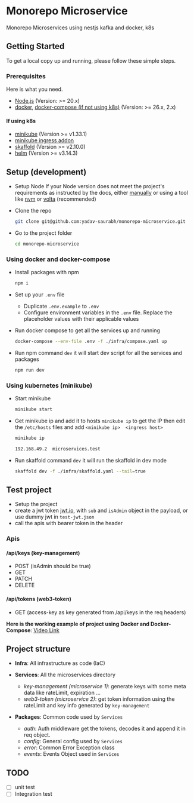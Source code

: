 # Monorepo Microservice

Monorepo Microservices using nestjs kafka and docker, k8s

## Getting Started

To get a local copy up and running, please follow these simple steps.

### Prerequisites

Here is what you need.

- [Node.js](https://nodejs.org/en)  (Version: >= 20.x)
- [docker](https://docs.docker.com/engine/install/), [docker-compose (if not using k8s)](https://docs.docker.com/compose/install/) (Version: >= 26.x, 2.x)

#### If using k8s

- [minikube](https://minikube.sigs.k8s.io/docs/start/) (Version >= v1.33.1)
- [minikube ingress addon](https://minikube.sigs.k8s.io/docs/handbook/addons/ingress-dns/)
- [skaffold](https://skaffold.dev/docs/install/#standalone-binary) (Version >= v2.10.0)
- [helm](https://helm.sh/) (Version >= v3.14.3)

## Setup (development)

- Setup Node If your Node version does not meet the project's requirements as instructed by the docs, either [manually](https://nodejs.org/dist/latest-v20.x/) or using a tool like [nvm](https://github.com/nvm-sh/nvm) or [volta](https://volta.sh/) (recommended)

- Clone the repo

    ```bash
    git clone git@github.com:yadav-saurabh/monorepo-microservice.git
    ```

- Go to the project folder

    ```bash
    cd monorepo-microservice
    ```

### Using docker and docker-compose

- Install packages with npm

    ```bash
    npm i
    ```

- Set up your `.env` file

  - Duplicate `.env.example` to `.env`
  - Configure environment variables in the `.env` file. Replace the placeholder values with their applicable values

- Run docker compose to get all the services up and running

    ```bash
    docker-compose --env-file .env -f ./infra/compose.yaml up
    ```

- Run npm command `dev` it will start dev script for all the services and packages

    ```bash
    npm run dev
    ```

### Using kubernetes (minikube)

- Start minikube

    ```bash
    minikube start
    ```
  
- Get minikube ip and add it to hosts `minikube ip` to get the IP then edit the `/etc/hosts` files and add `<minikube ip>  <ingress host>`

    ```bash
    minikube ip
    ```

    ```txt
    192.168.49.2  microservices.test
    ```

- Run skaffold command `dev` it will run the skaffold in dev mode

    ```bash
    skaffold dev -f ./infra/skaffold.yaml --tail=true
    ```

## Test project

- Setup the project
- create a jwt token [jwt.io](https://jwt.io/), with `sub` and `isAdmin` object in the payload, or use dummy jwt in `test-jwt.json`
- call the apis with bearer token in the header

### Apis

#### /api/keys (key-management)

- POST (isAdmin should be true)
- GET
- PATCH
- DELETE

#### /api/tokens (web3-token)

- GET (access-key as key generated from /api/keys in the req headers)

**Here is the working example of project using Docker and Docker-Compose**: [Video Link](https://drive.google.com/file/d/1CjMzWYZ_-zSM_2eiGbGx4_EBfhrJhLZL/view?usp=sharing)  

## Project structure

- **Infra**: All infrastructure as code (IaC)

- **Services**: All the microservices directory

  - *key-management (microservice 1)*: generate keys with some meta data like rateLimit, expiration ...
  - *web3-token (microservice 2)*: get token information using the rateLimit and key info generated by `key-management`

- **Packages**: Common code used by `Services`

  - *auth*: Auth middleware get the tokens, decodes it and append it in req object.
  - *config*: General config used by `Services`
  - *error*: Common Error Exception class
  - *events*: Events Object used in `Services`

## TODO

- [ ] unit test
- [ ] Integration test
